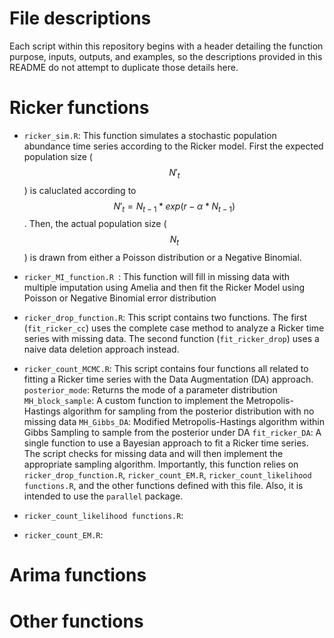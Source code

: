 # File descriptions
Each script within this repository begins with a header detailing the function purpose, inputs, outputs, and examples, so the descriptions provided in this README do not attempt to duplicate those details here.

# Ricker functions
* `ricker_sim.R`: This function simulates a stochastic population abundance time series according to the Ricker model. First the expected population size ($$N'_t$$) is caluclated according to $$N'_t = N_{t-1} * exp(r-\alpha*N_{t-1})$$. Then, the actual population size ($$N_t$$) is drawn from either a Poisson distribution or a Negative Binomial. 

* `ricker_MI_function.R `: This function will fill in missing data with multiple imputation using Amelia and then fit the Ricker Model using Poisson or Negative Binomial error distribution

* `ricker_drop_function.R`: This script contains two functions. The first (`fit_ricker_cc`) uses the complete case method to analyze a Ricker time series with missing data. The second function (`fit_ricker_drop`) uses a naive data deletion approach instead.

* `ricker_count_MCMC.R`: This script contains four functions all related to fitting a Ricker time series with the Data Augmentation (DA) approach. 
  `posterior_mode`: Returns the mode of a parameter distribution
  `MH_block_sample`: A custom function to implement the Metropolis-Hastings algorithm for sampling from the posterior distribution with no missing data
  `MH_Gibbs_DA`: Modified Metropolis-Hastings algorithm within Gibbs Sampling to sample from the posterior under DA
  `fit_ricker_DA`: A single function to use a Bayesian approach to fit a Ricker time series. The script checks for missing data and will then implement the appropriate sampling algorithm. Importantly, this function relies on `ricker_drop_function.R`, `ricker_count_EM.R`,  `ricker_count_likelihood functions.R`, and the other functions defined with this file. Also, it is intended to use the `parallel` package.

* `ricker_count_likelihood functions.R`:

* `ricker_count_EM.R`: 

# Arima functions


# Other functions